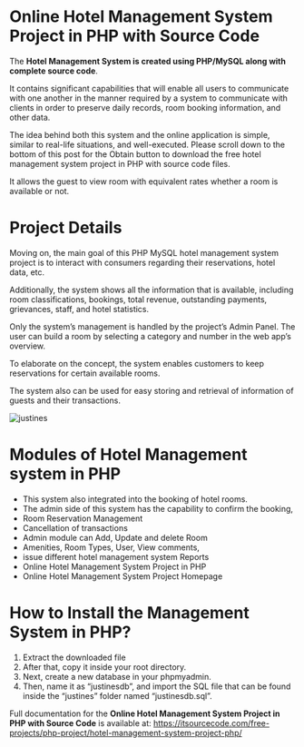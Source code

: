 # Online Hotel Management System Project in PHP with Source Code
The **Hotel Management System is created using PHP/MySQL along with complete source code**.

It contains significant capabilities that will enable all users to communicate with one another in the manner required by a system to communicate with clients in order to preserve daily records, room booking information, and other data.

The idea behind both this system and the online application is simple, similar to real-life situations, and well-executed. Please scroll down to the bottom of this post for the Obtain button to download the free hotel management system project in PHP with source code files.

It allows the guest to view room with equivalent rates whether a room is available or not.

# Project Details
Moving on, the main goal of this PHP MySQL hotel management system project is to interact with consumers regarding their reservations, hotel data, etc. 

Additionally, the system shows all the information that is available, including room classifications, bookings, total revenue, outstanding payments, grievances, staff, and hotel statistics.

Only the system’s management is handled by the project’s Admin Panel. The user can build a room by selecting a category and number in the web app’s overview. 

To elaborate on the concept, the system enables customers to keep reservations for certain available rooms.

The system also can be used for easy storing and retrieval of information of guests and their transactions.

![justines](https://github.com/user-attachments/assets/29d43a39-2412-4c1d-b6a7-1298a11a03ef)

# Modules of Hotel Management system in PHP
* This system also integrated into the booking of hotel rooms.
* The admin side of this system has the capability to confirm the booking,
* Room Reservation Management
* Cancellation of transactions
* Admin module can Add, Update and delete Room
* Amenities, Room Types, User, View comments,
* issue different hotel management system Reports
* Online Hotel Management System Project in PHP
* Online Hotel Management System Project Homepage
# How to Install the Management System in PHP?
1. Extract the downloaded file
2. After that, copy it inside your root directory.
3. Next, create a new database in your phpmyadmin.
4. Then, name it as “justinesdb”, and import the SQL file that can be found inside the “justines” folder named “justinesdb.sql”.

Full documentation for the **Online Hotel Management System Project in PHP with Source Code** is available at:
https://itsourcecode.com/free-projects/php-project/hotel-management-system-project-php/





